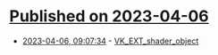 # [Published on 2023-04-06](index.md)

* [2023-04-06, 09:07:34](https://lobste.rs/s/vqzeat/vk_ext_shader_object) - [VK_EXT_shader_object](https://github.com/KhronosGroup/Vulkan-Docs/blob/main/proposals/VK_EXT_shader_object.adoc)
